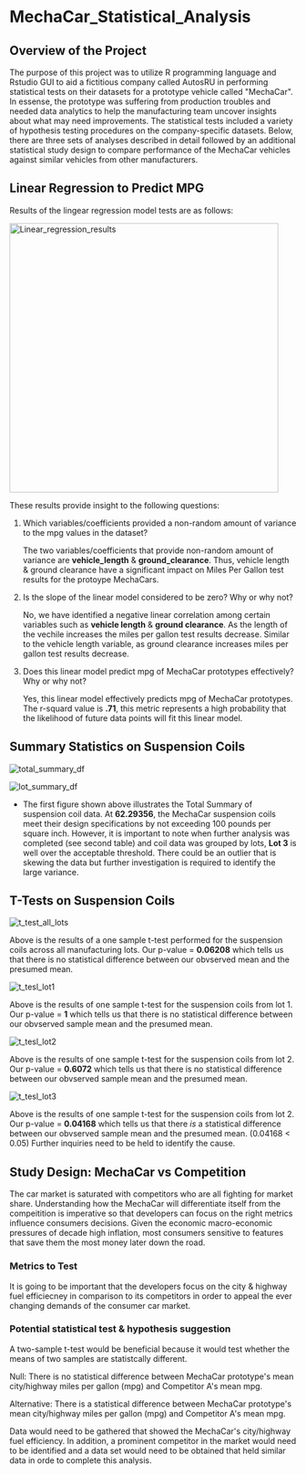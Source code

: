 # MechaCar_Statistical_Analysis

## Overview of the Project
The purpose of this project was to utilize R programming language and Rstudio GUI to aid a fictitious company called AutosRU in performing statistical tests on their datasets for a prototype vehicle called "MechaCar". In essense, the prototype was suffering from production troubles and needed data analytics to help the manufacturing team uncover insights about what may need improvements. The statistical tests included a variety of hypothesis testing procedures on the company-specific datasets. Below, there are three sets of analyses described in detail followed by an additional statistical study design to compare performance of the MechaCar vehicles against similar vehicles from other manufacturers.

## Linear Regression to Predict MPG

Results of the lingear regression model tests are as follows:

<img width="472" alt="Linear_regression_results" src="https://user-images.githubusercontent.com/107579508/192560288-95a314b8-02b1-4b1f-9ada-97caa7b8b9b2.png">

These results provide insight to the following questions:

1. Which variables/coefficients provided a non-random amount of variance to the mpg values in the dataset?

   The two variables/coefficients that provide non-random amount of variance are **vehicle_length** & **ground_clearance**. Thus, vehicle length & ground clearance have a significant impact on Miles Per Gallon test results for the protoype MechaCars.

2. Is the slope of the linear model considered to be zero? Why or why not?

   No, we have identified a negative linear correlation among certain variables such as **vehicle length** & **ground clearance**. As the length of the vechile increases the miles per gallon test results decrease. Similar to the vehicle length variable, as ground clearance increases miles per gallon test results decrease.

3. Does this linear model predict mpg of MechaCar prototypes effectively? Why or why not?

   Yes, this linear model effectively predicts mpg of MechaCar prototypes. The r-squard value is **.71**, this metric represents a high probability that the likelihood of future data points will fit this linear model.

## Summary Statistics on Suspension Coils

![total_summary_df](https://user-images.githubusercontent.com/107579508/192614642-24b9a209-3fcb-400f-8dce-8533b2d24e8c.png)

![lot_summary_df](https://user-images.githubusercontent.com/107579508/192614662-4bee82d2-8dae-42d5-98cf-9ee091e0ca06.png)

* The first figure shown above illustrates the Total Summary of suspension coil data. At **62.29356**, the MechaCar suspension coils meet their design specifications by not exceeding 100 pounds per square inch. However, it is important to note when further analysis was completed (see second table) and coil data was grouped by lots, **Lot 3** is well over the acceptable threshold. There could be an outlier that is skewing the data but further investigation is required to identify the large variance.

## T-Tests on Suspension Coils

![t_test_all_lots](https://user-images.githubusercontent.com/107579508/192619078-3602689d-6f61-4c78-9cf4-c5e4691f975e.png)

Above is the results of a one sample t-test performed for the suspension coils across all manufacturing lots. Our p-value = **0.06208** which tells us that there is no statistical difference between our obvserved mean and the presumed mean.

![t_tesl_lot1](https://user-images.githubusercontent.com/107579508/192619117-b0f391ce-0f9b-421a-bc83-d2e6257a2383.png)

Above is the results of one sample t-test for the suspension coils from lot 1. Our p-value = **1** which tells us that there is no statistical difference between our obvserved sample mean and the presumed mean.

![t_tesl_lot2](https://user-images.githubusercontent.com/107579508/192619126-cda645b1-eb7a-4d58-8786-24c1fb1a554f.png)

Above is the results of one sample t-test for the suspension coils from lot 2. Our p-value = **0.6072** which tells us that there is no statistical difference between our obvserved sample mean and the presumed mean.

![t_tesl_lot3](https://user-images.githubusercontent.com/107579508/192619131-a8856066-1460-4b4c-9564-7e660d8226ec.png)

Above is the results of one sample t-test for the suspension coils from lot 2. Our p-value = **0.04168** which tells us that there *is* a statistical difference between our obvserved sample mean and the presumed mean. (0.04168 < 0.05) Further inquiries need to be held to identify the cause.

## Study Design: MechaCar vs Competition

The car market is saturated with competitors who are all fighting for market share. Understanding how the MechaCar will differentiate itself from the compeitition is imperative so that developers can focus on the right metrics influence consumers decisions. Given the economic macro-economic pressures of decade high inflation, most consumers sensitive to features that save them the most money later down the road.

### Metrics to Test

It is going to be important that the developers focus on the city & highway fuel efficiecney in comparison to its competitors in order to appeal the ever changing demands of the consumer car market.

### Potential statistical test & hypothesis suggestion

A two-sample t-test would be beneficial because it would test whether the means of two samples are statistcally different. 

Null: There is no statistical difference between MechaCar prototype's mean city/highway miles per gallon (mpg) and Competitor A's mean mpg.

Alternative: There is a statistical difference between MechaCar prototype's mean city/highway miles per gallon (mpg) and Competitor A's mean mpg.

Data would need to be gathered that showed the MechaCar's city/highway fuel efficiency. In addition, a prominent competitor in the market would need to be identified and a data set would need to be obtained that held similar data in orde to complete this analysis.
